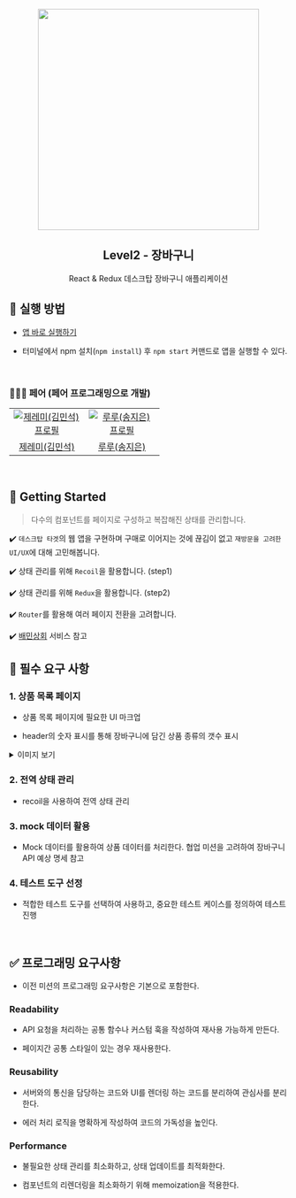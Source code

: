 <p align="middle" >
  <img src="https://techcourse-storage.s3.ap-northeast-2.amazonaws.com/3e6c6f30b11d4b098b5a3e81be19ce3a" width="400">
</p>
<h2 align="middle">Level2 - 장바구니</h2>
<p align="middle">React & Redux 데스크탑 장바구니 애플리케이션</p>
</p>

## 📝 실행 방법

- <a href="https://shackstack.github.io/react-shopping-cart/">앱 바로 실행하기</a>

- 터미널에서 npm 설치(`npm install`) 후 `npm start` 커맨드로 앱을 실행할 수 있다.

<br>


### 🧑‍🤝‍🧑 페어 (페어 프로그래밍으로 개발)

<table>
  <tr>
    <td align="center" width="120px">
      <a href="https://github.com/shackstack" target="_blank">
        <img src="https://avatars.githubusercontent.com/u/102432453?v=4" alt="제레미(김민석) 프로필" />
      </a>
    </td>
    <td align="center" width="120px">
      <a href="https://github.com/hafnium1923" target="_blank">
        <img src="https://avatars.githubusercontent.com/u/79538610?v=4" alt="루루(송지은) 프로필" />
      </a>
    </td>
  </tr>
  <tr>
    <td align="center">
      <a href="https://github.com/shackstack" target="_blank">
        제레미(김민석)
      </a>
    </td>
    <td align="center">
      <a href="https://github.com/hafnium1923" target="_blank">
        루루(송지은) 
      </a>
    </td>
  </tr>
</table>

<br>

## 🚀 Getting Started

> 다수의 컴포넌트를 페이지로 구성하고 복잡해진 상태를 관리합니다.

✔️ `데스크탑 타겟`의 웹 앱을 구현하며 구매로 이어지는 것에 끊김이 없고 `재방문을 고려한 UI/UX`에 대해 고민해봅니다.  

✔️ 상태 관리를 위해 `Recoil`을 활용합니다. (step1)

✔️ 상태 관리를 위해 `Redux`을 활용합니다. (step2)

✔️ `Router`를 활용해 여러 페이지 전환을 고려합니다.  

✔️ [배민상회](https://mart.baemin.com) 서비스 참고

## 📝 필수 요구 사항

### 1. 상품 목록 페이지

- 상품 목록 페이지에 필요한 UI 마크업

- header의 숫자 표시를 통해 장바구니에 담긴 상품 종류의 갯수 표시

<details>
<summary> 이미지 보기 </summary>
<img width="1712" alt="스크린샷 2023-05-13 오전 11 33 49" src="https://github.com/shackstack/react-shopping-cart/assets/102432453/bdf612ed-9754-47ad-a3eb-dfdb05d44934">
</details>

### 2. 전역 상태 관리

- recoil을 사용하여 전역 상태 관리

### 3. mock 데이터 활용

- Mock 데이터를 활용하여 상품 데이터를 처리한다. 협업 미션을 고려하여 장바구니 API 예상 명세 참고

### 4. 테스트 도구 선정

- 적합한 테스트 도구를 선택하여 사용하고, 중요한 테스트 케이스를 정의하여 테스트 진행

<br>

## ✅ 프로그래밍 요구사항

- 이전 미션의 프로그래밍 요구사항은 기본으로 포함한다.

### Readability

- API 요청을 처리하는 공통 함수나 커스텀 훅을 작성하여 재사용 가능하게 만든다.

- 페이지간 공통 스타일이 있는 경우 재사용한다.

### Reusability

- 서버와의 통신을 담당하는 코드와 UI를 렌더링 하는 코드를 분리하여 관심사를 분리한다.

- 에러 처리 로직을 명확하게 작성하여 코드의 가독성을 높인다.

### Performance

- 불필요한 상태 관리를 최소화하고, 상태 업데이트를 최적화한다.

- 컴포넌트의 리렌더링을 최소화하기 위해 memoization을 적용한다.
